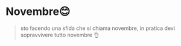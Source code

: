 # Novembre😊
> sto facendo una sfida che si chiama novembre, in pratica devi sopravvivere tutto novembre 👌
> 
